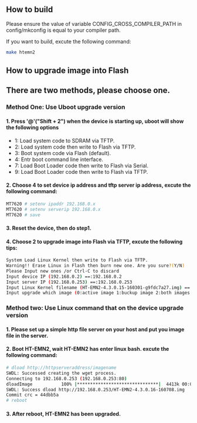 ## How to build
Please ensure the value of variable CONFIG_CROSS_COMPILER_PATH in config/mkconfig is equal to your compiler path.

If you want to build, excute the following command:
````bash
make htemn2
````
## How to upgrade image into Flash
## **There are two methods, please choose one.**
### Method One: Use Uboot upgrade version
#### 1. Press '@'("Shift + 2") when the device is starting up, uboot will show the following options
   * 1: Load system code to SDRAM via TFTP.
   * 2: Load system code then write to Flash via TFTP.
   * 3: Boot system code via Flash (default).
   * 4: Entr boot command line interface.
   * 7: Load Boot Loader code then write to Flash via Serial.
   * 9: Load Boot Loader code then write to Flash via TFTP.

#### 2. Choose 4 to set device ip address and tftp server ip address, excute the following command:

````bash
MT7620 # setenv ipaddr 192.168.0.x  
MT7620 # setenv serverip 192.168.0.x
MT7620 # save
````
#### 3. Reset the device, then do step1.
#### 4. Choose 2 to upgrade image into Flash via TFTP, excute the following tips:

````bash
System Load Linux Kernel then write to Flash via TFTP.
Warning!! Erase Linux in Flash then burn new one. Are you sure?(Y/N)
Please Input new ones /or Ctrl-C to discard
Input device IP (192.168.0.2) ==:192.168.0.2
Input server IP (192.168.0.253) ==:192.168.0.253
Input Linux Kernel filename (HT-EMN2-4.3.0.15-160301-g9fdc7a27.img) ==:imagename.img
Input upgrade which image (0:active image 1:buckup image 2:both images default:0) ==:0
````
### Method two: Use Linux command that on the device upgrade version
#### 1. Please set up a simple http file server on your host and put you image file in the server.
#### 2. Boot HT-EMN2, wait HT-EMN2 has enter linux bash. excute the following command:

````bash
# dload http://httpserveraddress/imagename
SWDL: Successed creating the wget process.
Connecting to 192.168.0.253 (192.168.0.253:80)
dloadImage           100% |*******************************|  4413k 00:00:00 ETA
SWDL: Success dload http://192.168.0.253/HT-EMN2-4.3.0.16-160708.img
Commit crc = 44dbb5a
# reboot
````
#### 3. After reboot, HT-EMN2 has been upgraded.

